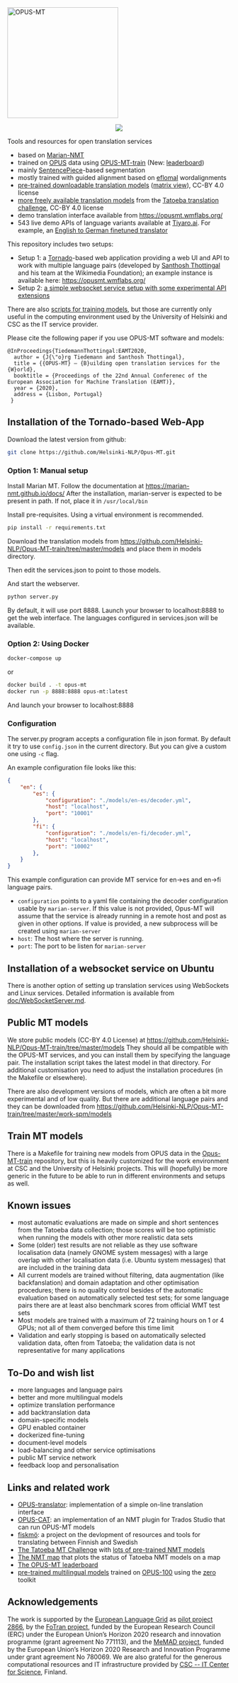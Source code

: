 
<img src="https://github.com/Helsinki-NLP/Opus-MT/blob/master/img/opus_mt.png" width="250" alt="OPUS-MT"/>

<p align="center">
<a href="https://console.tiyaro.ai/explore?q=opus-mt&pub=Helsinki-NLP"> <img src="https://tiyaro-public-docs.s3.us-west-2.amazonaws.com/assets/try_on_tiyaro_badge.svg"></a>
</p>


Tools and resources for open translation services

* based on [Marian-NMT](https://marian-nmt.github.io/)
* trained on [OPUS](http://opus.nlpl.eu/) data using [OPUS-MT-train](https://github.com/Helsinki-NLP/Opus-MT-train) (New: [leaderboard](https://opus.nlpl.eu/leaderboard/))
* mainly [SentencePiece](https://github.com/google/sentencepiece)-based segmentation
* mostly trained with guided alignment based on [eflomal](https://github.com/robertostling/eflomal) wordalignments 
* [pre-trained downloadable translation models](https://github.com/Helsinki-NLP/Opus-MT-train/tree/master/models) ([matrix view](http://opus.nlpl.eu/Opus-MT/)), CC-BY 4.0 license
* [more freely available translation models](https://github.com/Helsinki-NLP/Tatoeba-Challenge/blob/master/results/tatoeba-results-all.md) from the [Tatoeba translation challenge](https://github.com/Helsinki-NLP/Tatoeba-Challenge), CC-BY 4.0 license
* demo translation interface available from https://opusmt.wmflabs.org/
* 543 live demo APIs of language variants available at [Tiyaro.ai](https://console.tiyaro.ai/explore?q=opus-mt&pub=Helsinki-NLP).  For example, an [English to German finetuned translator](https://console.tiyaro.ai/explore/Helsinki-NLP-opus-mt-en-de/demo)


This repository includes two setups:

* Setup 1: a [Tornado](https://www.tornadoweb.org)-based web application providing a web UI and API to work with multiple language pairs (developed by [Santhosh Thottingal](https://github.com/santhoshtr) and his team at the Wikimedia Foundation); an example instance is available here: https://opusmt.wmflabs.org/
* Setup 2: [a simple websocket service setup with some experimental API extensions](https://github.com/Helsinki-NLP/Opus-MT/tree/master/doc/WebSocketServer.md)

There are also [scripts for training models](https://github.com/Helsinki-NLP/Opus-MT-train), but those are currently only useful in the computing environment used by the University of Helsinki and CSC as the IT service provider.

Please cite the following paper if you use OPUS-MT software and models:

```
@InProceedings{TiedemannThottingal:EAMT2020,
  author = {J{\"o}rg Tiedemann and Santhosh Thottingal},
  title = {{OPUS-MT} — {B}uilding open translation services for the {W}orld},
  booktitle = {Proceedings of the 22nd Annual Conferenec of the European Association for Machine Translation (EAMT)},
  year = {2020},
  address = {Lisbon, Portugal}
 }
 ```

## Installation of the Tornado-based Web-App

Download the latest version from github:

```bash
git clone https://github.com/Helsinki-NLP/Opus-MT.git
```

### Option 1: Manual setup

Install Marian MT. Follow the documentation at https://marian-nmt.github.io/docs/
After the installation, marian-server is expected to be present in path. If not, place it in `/usr/local/bin`

Install pre-requisites.
Using a virtual environment is recommended.

```bash
pip install -r requirements.txt
```

Download the translation models from https://github.com/Helsinki-NLP/Opus-MT-train/tree/master/models and place them in models directory.

Then edit the services.json to point to those models.

And start the webserver.
```bash
python server.py
```

By default, it will use port 8888. Launch your browser to localhost:8888 to get the web interface. The languages configured in services.json will be available.

### Option 2: Using Docker

```bash
docker-compose up
```

or

```bash
docker build . -t opus-mt
docker run -p 8888:8888 opus-mt:latest
```

And launch your browser to localhost:8888

### Configuration

The server.py program accepts a configuration file in json format. By default it try to use `config.json` in the current directory. But you can give a custom one using `-c` flag.

An example configuration file looks like this:

```json
{
    "en": {
        "es": {
            "configuration": "./models/en-es/decoder.yml",
            "host": "localhost",
            "port": "10001"
        },
        "fi": {
            "configuration": "./models/en-fi/decoder.yml",
            "host": "localhost",
            "port": "10002"
        },
    }
}

```

This example configuration can provide MT service for en->es and en->fi language pairs.

* `configuration` points to a yaml file containing the decoder configuration usable by `marian-server`. If this value is not provided, Opus-MT will assume that the service is already running in a remote host and post as given in other options. If value is provided, a new subprocess will be created using `marian-server`
* `host`: The host where the server is running.
* `port`: The port to be listen for `marian-server`




## Installation of a websocket service on Ubuntu

There is another option of setting up translation services using WebSockets and Linux services. Detailed information is available from 
[doc/WebSocketServer.md](https://github.com/Helsinki-NLP/Opus-MT/tree/master/doc/WebSocketServer.md).


## Public MT models

We store public models (CC-BY 4.0 License) at https://github.com/Helsinki-NLP/Opus-MT-train/tree/master/models
They should all be compatible with the OPUS-MT services, and you can install them by specifying the language pair. The installation script takes the latest model in that directory. For additional customisation you need to adjust the installation procedures (in the Makefile or elsewhere).

There are also development versions of models, which are often a bit more experimental and of low quality. But there are additional language pairs and they can be downloaded from https://github.com/Helsinki-NLP/Opus-MT-train/tree/master/work-spm/models



## Train MT models

There is a Makefile for training new models from OPUS data in the [Opus-MT-train](https://github.com/Helsinki-NLP/Opus-MT-train) repository, but this is heavily customized for the work environment at CSC and the University of Helsinki projects. This will (hopefully) be more generic in the future to be able to run in different environments and setups as well.


## Known issues

* most automatic evaluations are made on simple and short sentences from the Tatoeba data collection; those scores will be too optimistic when running the models with other more realistic data sets
* Some (older) test results are not reliable as they use software localisation data (namely GNOME system messages) with a large overlap with other localisation data (i.e. Ubuntu system messages) that are included in the training data
* All current models are trained without filtering, data augmentation (like backfanslation) and domain adaptation and other optimisation procedures; there is no quality control besides of the automatic evaluation based on automatically selected test sets; for some language pairs there are at least also benchmark scores from official WMT test sets
* Most models are trained with a maximum of 72 training hours on 1 or 4 GPUs; not all of them converged before this time limit
* Validation and early stopping is based on automatically selected validation data, often from Tatoeba; the validation data is not representative for many applications


## To-Do and wish list

* more languages and language pairs
* better and more multilingual models
* optimize translation performance
* add backtranslation data
* domain-specific models
* GPU enabled container
* dockerized fine-tuning
* document-level models
* load-balancing and other service optimisations
* public MT service network
* feedback loop and personalisation


## Links and related work

* [OPUS-translator](https://github.com/Helsinki-NLP/OPUS-translator): implementation of a simple on-line translation interface
* [OPUS-CAT](https://github.com/Helsinki-NLP/OPUS-CAT): an implementation of an NMT plugin for Trados Studio that can run OPUS-MT models
* [fiskmö](https://blogs.helsinki.fi/fiskmo-project/): a project on the devlopment of resources and tools for translating between Finnish and Swedish
* [The Tatoeba MT Challenge](https://github.com/Helsinki-NLP/Tatoeba-Challenge/) with [lots of pre-trained NMT models](https://github.com/Helsinki-NLP/Tatoeba-Challenge/blob/master/results/tatoeba-results-all.md)
* [The NMT map](https://opus.nlpl.eu/NMT-map/Tatoeba/all/src2trg/) that plots the status of Tatoeba NMT models on a map
* [The OPUS-MT leaderboard](https://opus.nlpl.eu/leaderboard/)
* [pre-trained multilingual models](https://github.com/bzhangGo/zero/tree/master/docs/multilingual_laln_lalt#pretrained-multilingual-models-many-to-many) trained on [OPUS-100](https://github.com/EdinburghNLP/opus-100-corpus) using the [zero](https://github.com/bzhangGo/zero) toolkit


## Acknowledgements

The work is supported by the [European Language Grid](https://www.european-language-grid.eu/) as [pilot project 2866](https://live.european-language-grid.eu/catalogue/#/resource/projects/2866), by the [FoTran project](https://www.helsinki.fi/en/researchgroups/natural-language-understanding-with-cross-lingual-grounding), funded by the European Research Council (ERC) under the European Union’s Horizon 2020 research and innovation programme (grant agreement No 771113), and the [MeMAD project](https://memad.eu/), funded by the European Union’s Horizon 2020 Research and Innovation Programme under grant agreement No 780069. We are also grateful for the generous computational resources and IT infrastructure provided by [CSC -- IT Center for Science](https://www.csc.fi/), Finland.
